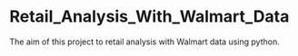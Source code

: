 # Retail_Analysis_With_Walmart_Data
The aim of this project to retail analysis with Walmart data using python.
